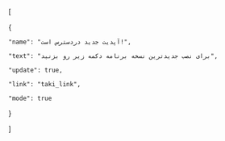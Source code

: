 [

  {

    "name": "آپدیت جدید دردسترس است!",

    "text": "برای نصب جدیدترین نسخه برنامه دکمه زیر رو بزنید",

    "update": true,

    "link": "taki_link",

    "mode": true

  }

]
